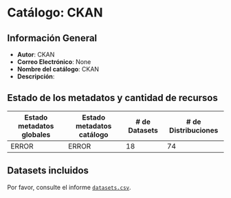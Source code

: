 
# Catálogo: CKAN

## Información General

- **Autor**: CKAN
- **Correo Electrónico**: None
- **Nombre del catálogo**: CKAN
- **Descripción**:

> 

## Estado de los metadatos y cantidad de recursos

Estado metadatos globales | Estado metadatos catálogo | # de Datasets | # de Distribuciones
--------------------------|---------------------------|---------------|--------------------
ERROR | ERROR | 18 | 74

## Datasets incluidos

Por favor, consulte el informe [`datasets.csv`](datasets.csv).

